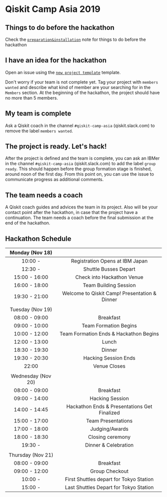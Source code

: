 # Qiskit Camp Asia 2019

## Things to do before the hackathon

Check the [`preparation&installation`](preparation%26installation.md) note for things to do before the hackathon

## I have an idea for the hackathon

Open an issue using the [`new project template`](https://github.com/qiskit-community/qiskit-camp-asia-19/issues/new?assignees=&labels=members+wanted&template=new-project-template.md&title=Project+name) template.

Don't worry if your team is not complete yet.
Tag your project with `members wanted` and describe what kind of member are your searching for in the `Members` section.
At the beginning of the hackathon, the project should have no more than 5 members.

## My team is complete

Ask a Qiskit coach in the channel `#qiskit-camp-asia` (qiskit.slack.com) to remove the label `members wanted`.

## The project is ready. Let's hack!

After the project is defined and the team is complete, you can ask an IBMer in the channel `#qiskit-camp-asia` (qiskit.slack.com) to add the label `group ready`. This should happen before the group formation stage is finished, around noon of the first day. From this point on, you can use the issue to communicate progress as additional comments.

## The team needs a coach

A Qiskit coach guides and advices the team in its project.
Also will be your contact point after the hackathon, in case that the project have a continuation.
The team needs a coach before the final submission at the end of the hackathon.


## Hackathon Schedule

| Monday (Nov 18) |  |
|:--------------:|:---------------------------------:|
| 10:00 - | Registration Opens at IBM Japan|
| 12:30 - | Shuttle Busses Depart|
| 15:00 - 16:00 | Check into Hackathon Venue|
| 16:00 - 18:00 | Team Building Session|
| 19:30 - 21:00 | Welcome to Qiskit Camp! Presentation & Dinner|
|  |  |
| Tuesday (Nov 19)|  |
| 08:00 - 09:00 | Breakfast |
| 09:00 - 10:00 | Team Formation Begins  |
| 10:00 - 12:00 | Team Formation Ends & Hackathon Begins|
| 12:00 - 13:00 | Lunch |
| 18:30 - 19:30 | Dinner |
| 19:30 - 20:30 | Hacking Session Ends |
| 22:00 | Venue Closes |
|  |  |
| Wednesday (Nov 20) |  |
| 08:00 - 09:00 | Breakfast |
| 09:00 - 14:00 | Hacking Session  |
| 14:00 - 14:45 | Hackathon Ends & Presentations Get Finalized |
| 15:00 - 17:00 | Team Presentations |
| 17:00 - 18:00 | Judging/Awards |
| 18:00 - 18:30 | Closing ceremony |
| 19:30 -  | Dinner & Celebration |
|  |  |
| Thursday (Nov 21) |  |
| 08:00 - 09:00 | Breakfast |
| 09:00 - 12:00 | Group Checkout |
| 10:00 - | First Shuttles depart for Tokyo Station |
| 15:00 - | Last Shuttles Depart for Tokyo Station |


